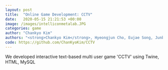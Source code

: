 ```yaml
---
layout: post
title:  "Online Game Development: CCTV"
date:   2020-05-15 21:21:53 +00:00
image: /images/intelliconmetalab.JPG
categories: game
author: "Chankyo Kim"
authors: "<strong>Chankyo Kim</strong>, Hyeongjun Cho, Eujae Song, Junbeom Sim, Youngyik Rhim"
code: https://github.com/ChanKyoKim/CCTV
---
```


We developed interactive text-based multi user game 'CCTV' using Twine, HTML, MySQL
